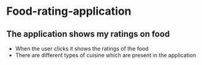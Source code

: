 # Food-rating-application

## The application shows my ratings on food

- When the user clicks it shows the ratings of the food 
- There are different types of cuisine which are present in the application
